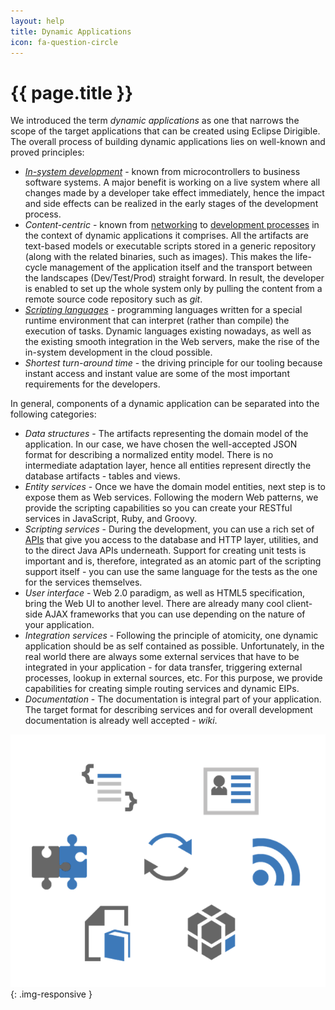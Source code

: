 ```yaml
---
layout: help
title: Dynamic Applications
icon: fa-question-circle
---
```


{{ page.title }}
===

We introduced the term *dynamic applications* as one that narrows the scope of the target applications that can be created using 
Eclipse Dirigible.
The overall process of building dynamic applications lies on well-known and proved principles:

*	[*In-system development*](http://en.wikipedia.org/wiki/In-system_programming) - known from microcontrollers to business software systems. A major benefit is working on a live system where all changes made by a developer take effect immediately, hence the impact and side effects can be realized in the early stages of the development process.
*	*Content-centric* - known from [networking](http://en.wikipedia.org/wiki/Named_data_networking) to [development processes](http://en.wikipedia.org/wiki/Domain-driven_design) in the context of dynamic applications it comprises. All the artifacts are text-based models or executable scripts stored in a generic repository (along with the related binaries, such as images). This makes the life-cycle management of the application itself and the transport between the landscapes (Dev/Test/Prod) straight forward. 
In result, the developer is enabled to set up the whole system only by pulling the content from a remote source code repository such as *git*.
*	[*Scripting languages*](http://en.wikipedia.org/wiki/Scripting_language) - programming languages written for a special runtime environment that can interpret (rather than compile) the execution of tasks. Dynamic languages existing nowadays, as well as the existing smooth integration in the Web servers, make the rise of the in-system development in the cloud possible.
*	*Shortest turn-around time* - the driving principle for our tooling because instant access and instant value are some of the most important requirements for the developers.

In general, components of a dynamic application can be separated into the following categories:

*	*Data structures* - The artifacts representing the domain model of the application. In our case, we have chosen the well-accepted JSON format for describing a normalized entity model. There is no intermediate adaptation layer, hence all entities represent directly the database artifacts - tables and views.
*	*Entity services* - Once we have the domain model entities, next step is to expose them as Web services. Following the modern Web patterns, we provide the scripting capabilities so you can create your RESTful services in JavaScript, Ruby, and Groovy.
*	*Scripting services* - During the development, you can use a rich set of [APIs](../api/) that give you access to the database and HTTP layer, utilities, and to the direct Java APIs underneath. Support for creating unit tests is important and is, therefore, integrated as an atomic part of the scripting support itself - you can use the same language for the tests as the one for the services themselves.
*	*User interface* - Web 2.0 paradigm, as well as HTML5 specification, bring the Web UI to another level. There are already many cool client-side AJAX frameworks that you can use depending on the nature of your application.
*	*Integration services* - Following the principle of atomicity, one dynamic application should be as self contained as possible. Unfortunately, in the real world there are always some external services that have to be integrated in your application - for data transfer, triggering external processes, lookup in external sources, etc. For this purpose, we provide capabilities for creating simple routing services and dynamic EIPs.
*	*Documentation* - The documentation is integral part of your application. The target format for describing services and for overall development documentation is already well accepted - *wiki*.

![Target Application](images/target_app.png){: .img-responsive }


